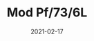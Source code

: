 ---
title: "Mod Pf/73/6L"
image_primary: "img/mod6_amb.jpg"
description: "The%20Mod%20seeks%20its%20inspiration%20in%20the%20flora%20kingdom%2C%20as%20it%20can%20be%20grouped%20to%20form%20a%20garden%20of%20possibilities%20through%20the%20finishes%20of%20the%20clusters%20of%20flowers.%20The%20petals%20of%20its%20flowers%20are%20customizable%2C%20being%20able%20to%20adapt%20to%20almost%20all%20types%20of%20materials%2C%20Plates%20smooth%2C%20perforated%2C%20deployed%20or%20drawn%20and%20laser%20cut%20according%20to%20the%20agenda%20you%20want%20to%20use.%20They%20also%20accept%20natural%20materials%2C%20such%20as%20wood%20panels%20or%20natural%20fibers%20such%20as%20raffia%20and%20if%20we%20let%20our%20imagination%20fly%2C%20we%20can%20sew%20or%20crochet%20them%20with%20colored%20thread."
designer: "Lázaro Rosa-Violán"
tags: 
  - "Bover"
  - "Indoor"
  - "Pendant"
  - "New"
  - "Ceiling"
  - "Indoor Lamps"
href: "https://www.bover.es/en/lamp/mod-pf-73-6l/"
category: "indoor-lamps"
subtitle: ""
manufacturer: "Bover"
slug: "/manufacturers/bover/indoor-lamps/lazaro-rosa-violan-mod-pf-73-6-l"
date: "2021-02-17"
---